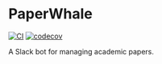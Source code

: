 # PaperWhale

[![CI](https://github.com/maokami/PaperWhale/actions/workflows/ci.yaml/badge.svg)](https://github.com/maokami/PaperWhale/actions/workflows/ci.yaml)
[![codecov](https://codecov.io/gh/maokami/PaperWhale/graph/badge.svg?token=YOUR_CODECOV_TOKEN)](https://codecov.io/gh/maokami/PaperWhale)

A Slack bot for managing academic papers.
